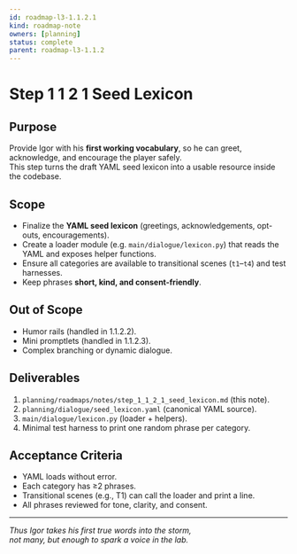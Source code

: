 ```yaml
---
id: roadmap-l3-1.1.2.1  
kind: roadmap-note  
owners: [planning]  
status: complete  
parent: roadmap-l3-1.1.2  
---
```


# Step 1 1 2 1 Seed Lexicon

## Purpose
Provide Igor with his **first working vocabulary**, so he can greet, acknowledge, and encourage the player safely.  
This step turns the draft YAML seed lexicon into a usable resource inside the codebase.

## Scope
- Finalize the **YAML seed lexicon** (greetings, acknowledgements, opt-outs, encouragements).  
- Create a loader module (e.g. `main/dialogue/lexicon.py`) that reads the YAML and exposes helper functions.  
- Ensure all categories are available to transitional scenes (`t1`–`t4`) and test harnesses.  
- Keep phrases **short, kind, and consent-friendly**.

## Out of Scope
- Humor rails (handled in 1.1.2.2).  
- Mini promptlets (handled in 1.1.2.3).  
- Complex branching or dynamic dialogue.

## Deliverables
1. `planning/roadmaps/notes/step_1_1_2_1_seed_lexicon.md` (this note).  
2. `planning/dialogue/seed_lexicon.yaml` (canonical YAML source).  
3. `main/dialogue/lexicon.py` (loader + helpers).  
4. Minimal test harness to print one random phrase per category.

## Acceptance Criteria
- YAML loads without error.  
- Each category has ≥2 phrases.  
- Transitional scenes (e.g., T1) can call the loader and print a line.  
- All phrases reviewed for tone, clarity, and consent.  

---

*Thus Igor takes his first true words into the storm,  
not many, but enough to spark a voice in the lab.*  
